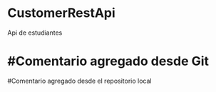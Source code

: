 # CustomerRestApi
Api de estudiantes


#Comentario agregado desde Git
=======

#Comentario agregado desde el repositorio local
